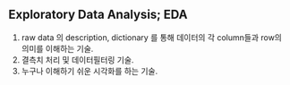 ## Exploratory Data Analysis; EDA
1. raw data 의 description, dictionary 를 통해 데이터의 각 column들과 row의 의미를 이해하는 기술.
2. 결측치 처리 및 데이터필터링 기술.
3. 누구나 이해하기 쉬운 시각화를 하는 기술.